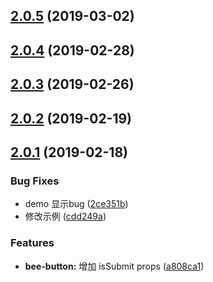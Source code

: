 <a name="2.0.5"></a>
## [2.0.5](https://github.com/tinper-bee/button/compare/v2.0.4...v2.0.5) (2019-03-02)



<a name="2.0.4"></a>
## [2.0.4](https://github.com/tinper-bee/button/compare/v2.0.3...v2.0.4) (2019-02-28)



<a name="2.0.3"></a>
## [2.0.3](https://github.com/tinper-bee/button/compare/v2.0.2...v2.0.3) (2019-02-26)



<a name="2.0.2"></a>
## [2.0.2](https://github.com/tinper-bee/button/compare/v2.0.1...v2.0.2) (2019-02-19)



<a name="2.0.1"></a>
## [2.0.1](https://github.com/tinper-bee/button/compare/a808ca1...v2.0.1) (2019-02-18)


### Bug Fixes

* demo 显示bug ([2ce351b](https://github.com/tinper-bee/button/commit/2ce351b))
* 修改示例 ([cdd249a](https://github.com/tinper-bee/button/commit/cdd249a))


### Features

* **bee-button:** 增加 isSubmit props ([a808ca1](https://github.com/tinper-bee/button/commit/a808ca1))



